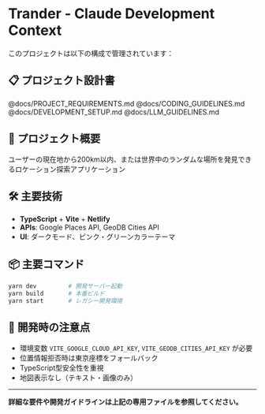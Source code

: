 # Trander - Claude Development Context

このプロジェクトは以下の構成で管理されています：

## 📋 プロジェクト設計書
@docs/PROJECT_REQUIREMENTS.md
@docs/CODING_GUIDELINES.md
@docs/DEVELOPMENT_SETUP.md
@docs/LLM_GUIDELINES.md

## 🎯 プロジェクト概要
ユーザーの現在地から200km以内、または世界中のランダムな場所を発見できるロケーション探索アプリケーション

## 🛠️ 主要技術
- **TypeScript** + **Vite** + **Netlify**
- **APIs**: Google Places API, GeoDB Cities API
- **UI**: ダークモード、ピンク・グリーンカラーテーマ

## 📦 主要コマンド
```bash
yarn dev         # 開発サーバー起動
yarn build       # 本番ビルド  
yarn start       # レガシー開発環境
```

## 🔧 開発時の注意点
- 環境変数 `VITE_GOOGLE_CLOUD_API_KEY`, `VITE_GEODB_CITIES_API_KEY` が必要
- 位置情報拒否時は東京座標をフォールバック
- TypeScript型安全性を重視
- 地図表示なし（テキスト・画像のみ）

---
**詳細な要件や開発ガイドラインは上記の専用ファイルを参照してください。**
